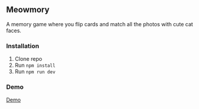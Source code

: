 ## Meowmory

A memory game where you flip cards and match all the photos with cute cat faces.

### Installation

1. Clone repo
2. Run `npm install`
3. Run `npm run dev`

### Demo

[Demo](https://meowmory.jenniferricardo.com/)